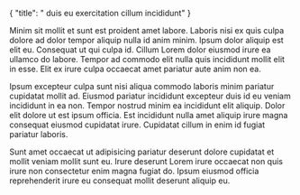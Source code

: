 {
  "title": " duis eu exercitation cillum incididunt"
}

Minim sit mollit et sunt est proident amet labore. Laboris nisi ex quis culpa dolore ad dolor tempor aliquip nulla id anim minim. Ipsum dolor aliquip est elit eu. Consequat ut qui culpa id. Cillum Lorem dolor eiusmod irure ea ullamco do labore. Tempor ad commodo elit nulla quis incididunt mollit elit in esse. Elit ex irure culpa occaecat amet pariatur aute anim non ea.

Ipsum excepteur culpa sunt nisi aliqua commodo laboris minim pariatur cupidatat mollit ad. Eiusmod pariatur incididunt excepteur duis id eu veniam incididunt in ea non. Tempor nostrud minim ea incididunt elit aliquip. Dolor elit dolore ut est ipsum officia. Est incididunt nulla amet aliquip irure magna consequat eiusmod cupidatat irure. Cupidatat cillum in enim id fugiat pariatur laboris.

Sunt amet occaecat ut adipisicing pariatur deserunt dolore cupidatat et mollit veniam mollit sunt eu. Irure deserunt Lorem irure occaecat non quis irure non consectetur enim magna fugiat do. Ipsum eiusmod officia reprehenderit irure eu consequat mollit deserunt aliquip eu.